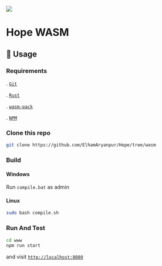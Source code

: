 ![](https://github.com/ElhamAryanpur/Hope/blob/master/Hope-logo/cover.png)

# Hope WASM

## 🚴 Usage

### Requirements

. [`Git`](https://git-scm.com/downloads)

. [`Rust`](https://www.rust-lang.org/tools/install)

. [`wasm-pack`](https://rustwasm.github.io/wasm-pack/installer/)

. [`NPM`](https://www.npmjs.com/get-npm)

### Clone this repo

```bash
git clone https://github.com/ElhamAryanpur/Hope/tree/wasm
```

### Build

#### Windows

Run `compile.bat` as admin

#### Linux

```bash
sudo bash compile.sh
```

### Run And Test

```bash
cd www
npm run start
```

and visit [`http://localhost:8080`](http://localhost:8080)
